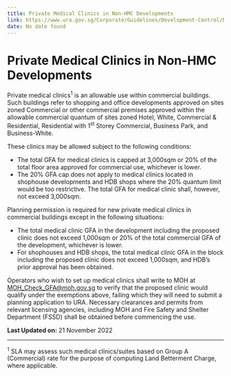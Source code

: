 ```yaml
---
title: Private Medical Clinics in Non-HMC Developments
link: https://www.ura.gov.sg/Corporate/Guidelines/Development-Control/Non-Residential/HMC/Private-Medical-Clinics
date: No date found
---
```


# Private Medical Clinics in Non-HMC Developments

Private medical clinics<sup>1</sup> is an allowable use within commercial buildings. Such buildings refer to shopping and office developments approved on sites zoned Commercial or other commercial premises approved within the allowable commercial quantum of sites zoned Hotel, White, Commercial & Residential, Residential with 1<sup>st</sup> Storey Commercial, Business Park, and Business-White.

These clinics may be allowed subject to the following conditions:

- The total GFA for medical clinics is capped at 3,000sqm or 20% of the total floor area approved for commercial use, whichever is lower.
- The 20% GFA cap does not apply to medical clinics located in shophouse developments and HDB shops where the 20% quantum limit would be too restrictive. The total GFA for medical clinic shall, however, not exceed 3,000sqm.

Planning permission is required for new private medical clinics in commercial buildings except in the following situations:

- The total medical clinic GFA in the development including the proposed clinic does not exceed 1,000sqm or 20% of the total commercial GFA of the development, whichever is lower.
- For shophouses and HDB shops, the total medical clinic GFA in the block including the proposed clinic does not exceed 1,000sqm, and HDB’s prior approval has been obtained.

Operators who wish to set up medical clinics shall write to MOH at [MOH_Check_GFA@moh.gov.sg](mailto:MOH_Check_GFA@moh.gov.sg) to verify that the proposed clinic would qualify under the exemptions above, failing which they will need to submit a planning application to URA. Necessary clearances and permits from relevant licensing agencies, including MOH and Fire Safety and Shelter Department (FSSD) shall be obtained before commencing the use.

**Last Updated on:** 21 November 2022

---

<sup>1</sup> SLA may assess such medical clinics/suites based on Group A (Commercial) rate for the purpose of computing Land Betterment Charge, where applicable.
